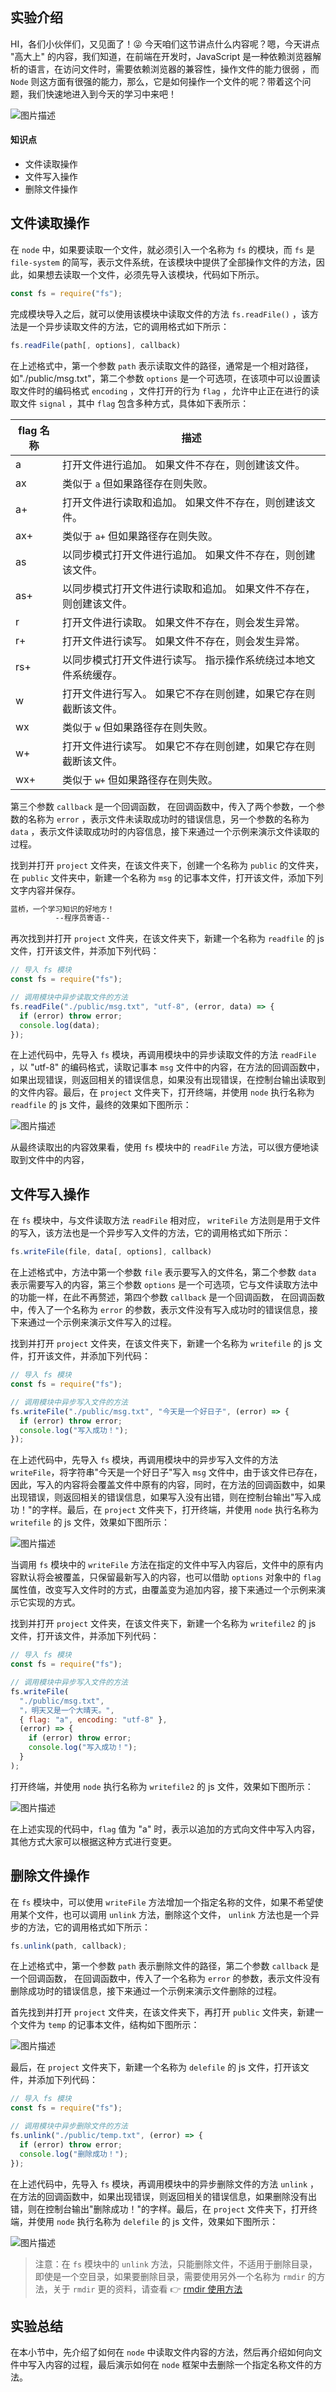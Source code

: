 ## 实验介绍

HI，各们小伙伴们，又见面了！😜 今天咱们这节讲点什么内容呢？嗯，今天讲点 "高大上" 的内容，我们知道，在前端在开发时，JavaScript 是一种依赖浏览器解析的语言，在访问文件时，需要依赖浏览器的兼容性，操作文件的能力很弱 ，而 `Node` 则这方面有很强的能力，那么，它是如何操作一个文件的呢？带着这个问题，我们快速地进入到今天的学习中来吧！

![图片描述](https://doc.shiyanlou.com/courses/uid1761387-20210917-1631830817091)

#### 知识点

- 文件读取操作
- 文件写入操作
- 删除文件操作

## 文件读取操作

在 `node` 中，如果要读取一个文件，就必须引入一个名称为 `fs` 的模块，而 `fs` 是 `file-system` 的简写，表示文件系统，在该模块中提供了全部操作文件的方法，因此，如果想去读取一个文件，必须先导入该模块，代码如下所示。

```js
const fs = require("fs");
```

完成模块导入之后，就可以使用该模块中读取文件的方法 `fs.readFile()` ，该方法是一个异步读取文件的方法，它的调用格式如下所示：

```js
fs.readFile(path[, options], callback)
```

在上述格式中，第一个参数 `path` 表示读取文件的路径，通常是一个相对路径，如"./public/msg.txt"，第二个参数 `options` 是一个可选项，在该项中可以设置读取文件时的编码格式 `encoding` ，文件打开的行为 `flag` ，允许中止正在进行的读取文件 `signal` ，其中 `flag` 包含多种方式，具体如下表所示：

| flag 名称 | 描述                                                         |
| --------- | ------------------------------------------------------------ |
| a         | 打开文件进行追加。 如果文件不存在，则创建该文件。            |
| ax        | 类似于 `a` 但如果路径存在则失败。                            |
| a+        | 打开文件进行读取和追加。 如果文件不存在，则创建该文件。      |
| ax+       | 类似于 `a+` 但如果路径存在则失败。                           |
| as        | 以同步模式打开文件进行追加。 如果文件不存在，则创建该文件。  |
| as+       | 以同步模式打开文件进行读取和追加。 如果文件不存在，则创建该文件。 |
| r         | 打开文件进行读取。 如果文件不存在，则会发生异常。            |
| r+        | 打开文件进行读写。 如果文件不存在，则会发生异常。            |
| rs+       | 以同步模式打开文件进行读写。 指示操作系统绕过本地文件系统缓存。 |
| w         | 打开文件进行写入。 如果它不存在则创建，如果它存在则截断该文件。 |
| wx        | 类似于 `w` 但如果路径存在则失败。                            |
| w+        | 打开文件进行读写。 如果它不存在则创建，如果它存在则截断该文件。 |
| wx+       | 类似于 `w+` 但如果路径存在则失败。                           |

第三个参数 `callback` 是一个回调函数， 在回调函数中，传入了两个参数，一个参数的名称为 `error` ，表示文件未读取成功时的错误信息，另一个参数的名称为 `data` ，表示文件读取成功时的内容信息，接下来通过一个示例来演示文件读取的过程。

找到并打开 `project` 文件夹，在该文件夹下，创建一个名称为 `public` 的文件夹，在 `public` 文件夹中，新建一个名称为 `msg` 的记事本文件，打开该文件，添加下列文字内容并保存。

```txt
蓝桥，一个学习知识的好地方！
          --程序员寄语--
```

再次找到并打开 `project` 文件夹，在该文件夹下，新建一个名称为 `readfile` 的 js 文件，打开该文件，并添加下列代码：

```js
// 导入 fs 模块
const fs = require("fs");

// 调用模块中异步读取文件的方法
fs.readFile("./public/msg.txt", "utf-8", (error, data) => {
  if (error) throw error;
  console.log(data);
});
```

在上述代码中，先导入 `fs` 模块，再调用模块中的异步读取文件的方法 `readFile` ，以 "utf-8" 的编码格式，读取记事本 `msg` 文件中的内容，在方法的回调函数中，如果出现错误，则返回相关的错误信息，如果没有出现错误，在控制台输出读取到的文件内容。最后，在 `project` 文件夹下，打开终端，并使用 `node` 执行名称为 `readfile` 的 js 文件，最终的效果如下图所示：

![图片描述](https://doc.shiyanlou.com/courses/4380/1761387/20b54ccc75f4bc67f319e0029e39543c-0)

从最终读取出的内容效果看，使用 `fs` 模块中的 `readFile` 方法，可以很方便地读取到文件中的内容，

## 文件写入操作

在 `fs` 模块中，与文件读取方法 `readFile` 相对应， `writeFile` 方法则是用于文件的写入，该方法也是一个异步写入文件的方法，它的调用格式如下所示：

```js
fs.writeFile(file, data[, options], callback)
```

在上述格式中，方法中第一个参数 `file` 表示要写入的文件名，第二个参数 `data` 表示需要写入的内容，第三个参数 `options` 是一个可选项，它与文件读取方法中的功能一样，在此不再赘述，第四个参数 `callback` 是一个回调函数， 在回调函数中，传入了一个名称为 `error` 的参数，表示文件没有写入成功时的错误信息，接下来通过一个示例来演示文件写入的过程。

找到并打开 `project` 文件夹，在该文件夹下，新建一个名称为 `writefile` 的 js 文件，打开该文件，并添加下列代码：

```js
// 导入 fs 模块
const fs = require("fs");

// 调用模块中异步写入文件的方法
fs.writeFile("./public/msg.txt", "今天是一个好日子", (error) => {
  if (error) throw error;
  console.log("写入成功！");
});
```

在上述代码中，先导入 `fs` 模块，再调用模块中的异步写入文件的方法 `writeFile`，将字符串"今天是一个好日子"写入 `msg` 文件中，由于该文件已存在，因此，写入的内容将会覆盖文件中原有的内容，同时，在方法的回调函数中，如果出现错误，则返回相关的错误信息，如果写入没有出错，则在控制台输出"写入成功！"的字样。最后，在 `project` 文件夹下，打开终端，并使用 `node` 执行名称为 `writefile` 的 js 文件，效果如下图所示：

![图片描述](https://doc.shiyanlou.com/courses/4380/1761387/19182ad77d7c247b2dfb174bdb3afbe6-0)

当调用 `fs` 模块中的 `writeFile` 方法在指定的文件中写入内容后，文件中的原有内容默认将会被覆盖，只保留最新写入的内容，也可以借助 `options` 对象中的 `flag` 属性值，改变写入文件时的方式，由覆盖变为追加内容，接下来通过一个示例来演示它实现的方式。

找到并打开 `project` 文件夹，在该文件夹下，新建一个名称为 `writefile2` 的 js 文件，打开该文件，并添加下列代码：

```js
// 导入 fs 模块
const fs = require("fs");

// 调用模块中异步写入文件的方法
fs.writeFile(
  "./public/msg.txt",
  "，明天又是一个大晴天。",
  { flag: "a", encoding: "utf-8" },
  (error) => {
    if (error) throw error;
    console.log("写入成功！");
  }
);
```

打开终端，并使用 `node` 执行名称为 `writefile2` 的 js 文件，效果如下图所示：

![图片描述](https://doc.shiyanlou.com/courses/4380/1761387/1f66e5636a2f6b4cbf467c6a959b7937-0)

在上述实现的代码中，`flag` 值为 "a" 时，表示以追加的方式向文件中写入内容，其他方式大家可以根据这种方式进行变更。

## 删除文件操作

在 `fs` 模块中，可以使用 `writeFile` 方法增加一个指定名称的文件，如果不希望使用某个文件，也可以调用 `unlink` 方法，删除这个文件， `unlink` 方法也是一个异步的方法，它的调用格式如下所示：

```js
fs.unlink(path, callback);
```

在上述格式中，第一个参数 `path` 表示删除文件的路径，第二个参数 `callback` 是一个回调函数， 在回调函数中，传入了一个名称为 `error` 的参数，表示文件没有删除成功时的错误信息，接下来通过一个示例来演示文件删除的过程。

首先找到并打开 `project` 文件夹，在该文件夹下，再打开 `public` 文件夹，新建一个文件为 `temp` 的记事本文件，结构如下图所示：

![图片描述](https://doc.shiyanlou.com/courses/4380/1761387/4abc8e01253fdefae3c891054d0ff01d-0)

最后，在 `project` 文件夹下，新建一个名称为 `delefile` 的 js 文件，打开该文件，并添加下列代码：

```js
// 导入 fs 模块
const fs = require("fs");

// 调用模块中异步删除文件的方法
fs.unlink("./public/temp.txt", (error) => {
  if (error) throw error;
  console.log("删除成功！");
});
```

在上述代码中，先导入 `fs` 模块，再调用模块中的异步删除文件的方法 `unlink` ，在方法的回调函数中，如果出现错误，则返回相关的错误信息，如果删除没有出错，则在控制台输出"删除成功！"的字样。最后，在 `project` 文件夹下，打开终端，并使用 `node` 执行名称为 `delefile` 的 js 文件，效果如下图所示：

![图片描述](https://doc.shiyanlou.com/courses/4380/1761387/038228b4b0cd09f2159976577a6d623d-0)

> 注意：在 `fs` 模块中的 `unlink` 方法，只能删除文件，不适用于删除目录，即使是一个空目录，如果要删除目录，需要使用另外一个名称为 `rmdir` 的方法，关于 `rmdir` 更的资料，请查看 👉 [rmdir 使用方法](http://nodejs.cn/api/fs.html#fs_fs_rmdir_path_options_callback)

## 实验总结

在本小节中，先介绍了如何在 `node` 中读取文件内容的方法，然后再介绍如何向文件中写入内容的过程，最后演示如何在 `node` 框架中去删除一个指定名称文件的方法。